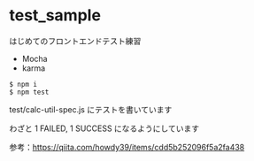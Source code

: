 # test_sample

はじめてのフロントエンドテスト練習

- Mocha
- karma

```
$ npm i
$ npm test
```

test/calc-util-spec.js にテストを書いています

わざと 1 FAILED, 1 SUCCESS になるようにしています

参考：https://qiita.com/howdy39/items/cdd5b252096f5a2fa438
